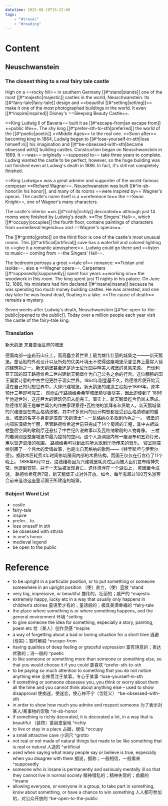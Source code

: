 ```yaml
---
datetime: 2025-08-19T15:22:00
tags:
    - "#travel"
    - "#reading"
---
```


# Content

## Neuschwanstein

### The closest thing to a real fairy tale castle

High on a ==rocky hill== in southern Germany [[#^stand|stands]] one of the most [[#^majestic|majestic]] castles in the world, Neuschwanstein. Its [[#^fairy-tale|fairy-tale]] design and ==beautiful [[#^setting|setting]]== make it one of the most photographed buildings in the world. It even [[#^inspire|inspired]] Disney's ==Sleeping Beauty Castle==.

==King Ludwig Il of Bavaria== built it as [[#^escape-from|an escape from]] ==public life==. The shy king [[#^prefer-sth-to-sth|preferred]] the world of the [[#^poetic|poetic]] ==Middle Ages== to the real one. ==Soon after== becoming king in 1864, Ludwig began to [[#^lose-yourself-in-sth|lose himself in]] his imagination and [[#^be-obsessed-with-sth|became obsessed with]] building castles. Construction began on Neuschwanstein in 1869. It ==was== originally ==supposed to== take three years to complete. Ludwig wanted the castle to be perfect, however, so the huge building was not finished even at Ludwig's death in 1886. In fact, it's still not completely finished.

==King Ludwig== was a great admirer and supporter of the world-famous composer ==Richard Wagner==. Neuschwanstein was built [[#^in-sb-honor|in his honor]], and many of its rooms ==were inspired by== Wagner's operas. The castle's name itself is a ==reference to== the ==Swan Knight==, one of Wagner's many characters.

The castle's interior ==is [[#^richly|richly]] decorated== although just 14 rooms were finished by Ludwig's death. ==The Singers' Hall==, which [[#^occupy|occupies]] the fourth floor, contains paintings of characters from ==medieval legends== and ==Wagner's operas==.

The [[#^grotto|grotto]] on the third floor is one of the castle's most unusual rooms. This [[#^artificial|artificial]] cave has a waterfall and colored lighting to ==give it a romantic atmosphere==. Ludwig could go there and ==listen to music== coming from ==the Singers' Hall==.

The bedroom portrays a great ==tale of== romance: ==Tristan und Isolde==, also a ==Wagner opera==. Carpenters [[#^supposedly|supposedly]] spent four years ==working on== the woodwork in this room. The king spent just 11 nights in his palace. On June 12, 1886, his ministers had him declared [[#^insane|insane]] because he was spending too much money building castles. He was arrested, and one day later he was found dead, floating in a lake. ==The cause of death== remains a mystery.

Seven weeks after Ludwig's death, Neuschwanstein [[#^be-open-to-the-public|opened to the public]]. Today over a million people each year visit the castle of the fairy-tale king.

### Translation

新天鹅堡
来自童话世界的城堡

德国南部一座岩石山丘上，高高矗立着世界上最为雄伟壮丽的城堡之一——新天鹅堡。童话般的外观设计以及所处的优美环境无不使得这座城堡荣登世界上最常人镜的建筑物之一。新天鹅堡甚至还是迪士尼乐园中睡美人城堡的灵感来源。
巴伐利亚王国的国王路德维希二世兴建新天鹅堡作为自己公务之余的行宫。这位腼腆的国王偏爱诗意的中古世纪更胜于现实世界。1864年刚登基不久，路德维希便开始沉浸在自己的幻想世界中，大肆兴建城堡。新天鹅堡的建造工程始于1869年。原本预计三年即可竣工， 然而由于路德维希希望城堡能尽善尽美，因此即便到了 1886年他逝世时，这座巨大的建筑仍旧未能完工。事实上，新天鹅堡迄今仍尚未落成。
路德维希国王是举世闻名的作曲家理察德•瓦格纳的崇拜者和资助人。新天鹅城堡的兴建便是在向瓦格纳致敬，其中许多房间的设计构想都是受到瓦格纳歌剧的启发。城堡的名字本身更是取自“天鹅骑士”—一瓦格纳众多歌剧角色之一。
城堡的内部装潢极为华丽，尽管路德维希逝世前只完成了14个房间的工程，其中占据四楼整层空间的歌剧厅还悬挂了中世纪传说故事以及瓦格纳歌剧的人物肖像。
三楼的岩洞则是整座城堡中最为独特的空间。这个人造洞窟内有一座瀑布和五彩灯光，用以营造浪漫的氛围。 路德维希可以到此聆听从歌剧厅所传来的音乐。
寝室则描绘刻画了一个伟大的爱情故事，也是出自瓦格纳的歌剧——《特里斯坦与伊索尔德》。据称木匠耗费4年时间修筑房间内部的木质结构。而国王仅仅在行宫待了11个晚上。 1886年6月12日，路德维希因为兴建城堡耗资过巨而被大臣们宣布精神失常。他遭到软禁，并于一天后被发现身亡，遗体漂浮在一个湖泊上， 死因至今成谜。
路德维希死后7周，新天鹅堡正式对外开放。如今，每年有超过100万名游客会前来造访这座童话国王所建造的城堡。

### Subject Word List

- castle
- fairy-tale
- inspire
- prefer... to...
- lose oneself in sth
- be obsessed with sth/sb
- in one's honor
- medieval legend
- be open to the public

# Reference

- to be upright in a particular position, or to put something or someone somewhere in an upright position （使）直立，（使）竖放 ^stand
- very big, impressive, or beautiful 雄伟的，壮丽的；威严的 ^majestic
- extremely happy, lucky etc in a way that usually only happens in children’s stories 童话里才有的；童话般的；极其美满幸福的 ^fairy-tale
- the place where something is or where something happens, and the general environment 环境 ^setting
- to give someone the idea for something, especially a story, painting, poem etc 给〔某人〕创作灵感 ^inspire
- a way of forgetting about a bad or boring situation for a short time 逃避(现实)；暂时解脱 ^escape-from
- having qualities of deep feeling or graceful expression 富有诗意的；表达优雅的；诗一般的 ^poetic
- to like someone or something more than someone or something else, so that you would choose it if you could 更喜欢 ^prefer-sth-to-sth
- to be paying so much attention to something that you do not notice anything else 全神贯注于某事，专心于某事 ^lose-yourself-in-sth
- if something or someone obsesses you, you think or worry about them all the time and you cannot think about anything else – used to show disapproval 使痴迷，使迷恋，使心神不宁〔含贬义〕 ^be-obsessed-with-sth
- in order to show how much you admire and respect someone 为了表示对某人/某事物的崇敬 ^in-sb-honor
- if something is richly decorated, it is decorated a lot, in a way that is beautiful 〔装饰〕富丽堂皇地 ^richly
- to live or stay in a place 占据，居住 ^occupy
- a small attractive cave 小洞穴 ^grotto
- not real or not made of natural things but made to be like something that is real or natural 人造的 ^artificial
- used when saying what many people say or believe is true, especially when you disagree with them 据说，据称；一般相信，一般看来 ^supposedly
- someone who is insane is permanently and seriously mentally ill so that they cannot live in normal society 精神错乱的；精神失常的；疯癫的 ^insane
- allowing everyone, or everyone in a group, to take part in something, know about something, or have a chance to win something 人人都可参加的，对公众开放的 ^be-open-to-the-public
